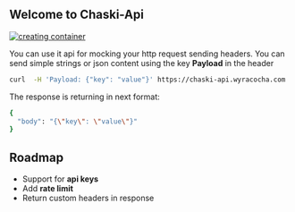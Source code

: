 ## Welcome to Chaski-Api
[![creating container](https://github.com/wyracocha/chaski-api/actions/workflows/deploy.yaml/badge.svg?event=workflow_run)](https://github.com/wyracocha/chaski-api/actions/workflows/deploy.yaml)

You can use it api for mocking your http request sending headers. You can send simple strings or json content using the key **Payload** in the header

```sh
curl  -H 'Payload: {"key": "value"}' https://chaski-api.wyracocha.com
```
The response is returning in next format:
```sh
{
  "body": "{\"key\": \"value\"}"
}
```
## Roadmap
- Support for **api keys**
- Add **rate limit**
- Return custom headers in response
